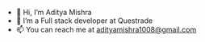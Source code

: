 - 👋 Hi, I’m Aditya Mishra
- 🌱 I’m a Full stack developer at Questrade
- 📫 You can reach me at adityamishra1008@gmail.com

<!---
adityamishra1008/adityamishra1008 is a ✨ special ✨ repository because its `README.md` (this file) appears on your GitHub profile.
You can click the Preview link to take a look at your changes.
--->
